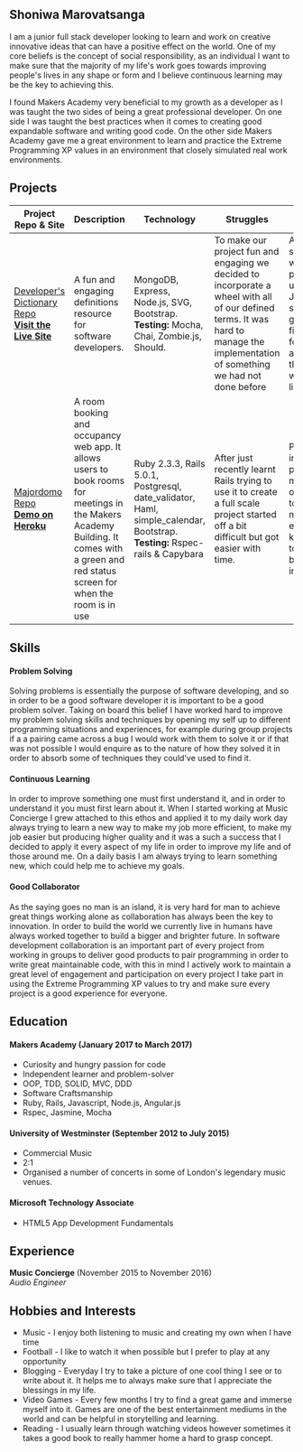 ## Shoniwa Marovatsanga

I am a junior full stack developer looking to learn and work on creative innovative ideas that can have a positive effect on the world. One of my core beliefs is the concept of social responsibility, as an individual I want to make sure that the majority of my life's work goes towards improving people's lives in any shape or form and I believe continuous learning may be the key to achieving this.

I found Makers Academy very beneficial to my growth as a developer as I was taught the two sides of being a great professional developer. On one side I was taught the best practices when it comes to creating good expandable software and writing good code. On the other side Makers Academy gave me a great environment to learn and practice the Extreme Programming XP values in an environment that closely simulated real work environments.

## Projects

| Project Repo & Site  | Description | Technology | Struggles | Enjoyed |
|----------------------|-------------|--------------|----------------|---------|
|[Developer's Dictionary Repo](https://github.com/KatHicks/developers-dictionary)<br>**[Visit the Live Site](http://www.developers-dictionary.co.uk/)** | A fun and engaging definitions resource for software developers. | MongoDB, Express, Node.js, SVG, Bootstrap. **Testing:** Mocha, Chai, Zombie.js, Should.  | To make our project fun and engaging we decided to incorporate a wheel with all of our defined terms. It was hard to manage the implementation of something we had not done before| After having spent a few weekends practicing using a Javascript stack, it was good to finally use it for a project and the fact that our work is now live |
|[Majordomo Repo](https://github.com/sliute/majordomo)<br>**[Demo on Heroku](https://majordomo-makers.herokuapp.com/)** | A room booking and occupancy web app. It allows users to book rooms for meetings in the Makers Academy Building. It comes with a green and red status screen for when the room is in use | Ruby 2.3.3, Rails 5.0.1, Postgresql, date_validator, Haml, simple_calendar, Bootstrap. **Testing:** Rspec-rails & Capybara  | After just recently learnt Rails trying to use it to create a full scale project started off a bit difficult but got easier with time. | Participating in this project gave me the opportunity to refresh my front-end knowledge to create a beautiful interface.|

## Skills

#### Problem Solving

Solving problems is essentially the purpose of software developing, and so in order to be a good software developer it is important to be a good problem solver. Taking on board this belief I have worked hard to improve my problem solving skills and techniques by opening my self up to different programming situations and experiences, for example during group projects if a a pairing came across a bug I would work with them to solve it or if that was not possible I would enquire as to the nature of how they solved it in order to absorb some of techniques they could've used to find it.


#### Continuous Learning

In order to improve something one must first understand it, and in order to understand it you must first learn about it. When I started working at Music Concierge I grew attached to this ethos and applied it to my daily work day always trying to learn a new way to make my job more efficient, to make my job easier but producing higher quality and it was a such a success that I decided to apply it every aspect of my life in order to improve my life and of those around me. On a daily basis I am always trying to learn something new, which could help me to achieve my goals.

#### Good Collaborator

As the saying goes no man is an island, it is very hard for man to achieve great things working alone as collaboration has always been the key to innovation. In order to build the world we currently live in humans have always worked together to build a bigger and brighter future. In software development collaboration is an important part of every project from working in groups to deliver good products to pair programming in order to write great maintainable code, with this in mind I actively work to maintain a great level of engagement and participation on every project I take part in using the Extreme Programming XP values to try and make sure every project is a good experience for everyone.

## Education

#### Makers Academy (January 2017 to March 2017)

- Curiosity and hungry passion for code
- Independent learner and problem-solver
- OOP, TDD, SOLID, MVC, DDD
- Software Craftsmanship
- Ruby, Rails, Javascript, Node.js, Angular.js
- Rspec, Jasmine, Mocha

#### University of Westminster (September 2012 to July 2015)

- Commercial Music
- 2:1
- Organised a number of concerts in some of London's legendary music venues.

#### Microsoft Technology Associate
- HTML5 App Development Fundamentals

## Experience

**Music Concierge** (November 2015 to November 2016)    
*Audio Engineer*  

## Hobbies and Interests

* Music - I enjoy both listening to music and creating my own when I have time
* Football - I like to watch it when possible but I prefer to play at any opportunity
* Blogging - Everyday I try to take a picture of one cool thing I see or to write about it. It helps me to always make sure that I appreciate the blessings in my life.
* Video Games - Every few months I try to find a great game and immerse myself into it. Games are one of the best entertainment mediums in the world and can be helpful in storytelling and learning.
* Reading - I usually learn through watching videos however sometimes it takes a good book to really hammer home a hard to grasp concept.
